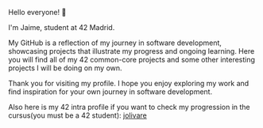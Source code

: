 
Hello everyone! 👋

I'm Jaime, student at 42 Madrid.

My GitHub is a reflection of my journey in software development, showcasing projects that illustrate my progress and ongoing learning. Here you will find all of my 42 common-core projects and some other interesting projects I will be doing on my own.

Thank you for visiting my profile. I hope you enjoy exploring my work and find inspiration for your own journey in software development.

Also here is my 42 intra profile if you want to check my progression in the cursus(you must be a 42 student):  [jolivare](https://profile.intra.42.fr/users/jolivare)
